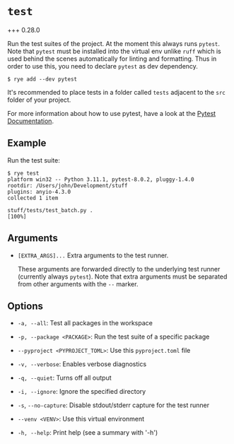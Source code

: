 # `test`

+++ 0.28.0

Run the test suites of the project. At the moment this always runs `pytest`.
Note that `pytest` must be installed into the virtual env unlike `ruff`
which is used behind the scenes automatically for linting and formatting.
Thus in order to use this, you need to declare `pytest` as dev dependency.

```
$ rye add --dev pytest
```

It's recommended to place tests in a folder called `tests` adjacent to the
`src` folder of your project.

For more information about how to use pytest, have a look at the
[Pytest Documentation](https://docs.pytest.org/en/8.0.x/).

## Example

Run the test suite:

```
$ rye test
platform win32 -- Python 3.11.1, pytest-8.0.2, pluggy-1.4.0
rootdir: /Users/john/Development/stuff
plugins: anyio-4.3.0
collected 1 item

stuff/tests/test_batch.py .                                            [100%] 
```

## Arguments

* `[EXTRA_ARGS]...` Extra arguments to the test runner.

    These arguments are forwarded directly to the underlying test runner (currently
    always `pytest`).  Note that extra arguments must be separated from other arguments
    with the `--` marker.

## Options

* `-a, --all`: Test all packages in the workspace

* `-p, --package <PACKAGE>`: Run the test suite of a specific package

* `--pyproject <PYPROJECT_TOML>`: Use this `pyproject.toml` file

* `-v, --verbose`: Enables verbose diagnostics

* `-q, --quiet`: Turns off all output

* `-i, --ignore`: Ignore the specified directory

* `-s`, `--no-capture`: Disable stdout/stderr capture for the test runner

* `--venv <VENV>`: Use this virtual environment

* `-h, --help`: Print help (see a summary with '-h')
